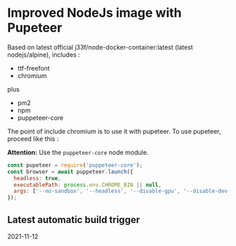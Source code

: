 # Improved NodeJs image with Pupeteer

Based on latest official j33f/node-docker-container:latest (latest nodejs/alpine), includes : 
- ttf-freefont 
- chromium

plus
- pm2
- npm
- puppeteer-core

The point of include chromium is to use it with pupeteer. To use pupeteer, proceed like this : 

**Attention:** Use the `puppeteer-core` node module.
```js
const pupeteer = require('puppeteer-core'); 
const browser = await puppeteer.launch({
  headless: true,
  executablePath: process.env.CHROME_BIN || null,
  args: ['--no-sandbox', '--headless', '--disable-gpu', '--disable-dev-shm-usage']
});
```

## Latest automatic build trigger
2021-11-12